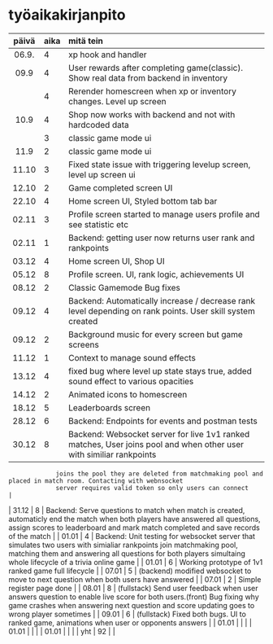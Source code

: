 # työaikakirjanpito

| päivä | aika | mitä tein                                                                                                           |
| :---: | :--- | :------------------------------------------------------------------------------------------------------------------ |
| 06.9. | 4    | xp hook and handler                                                                                                 |
| 09.9  | 4    | User rewards after completing game(classic). Show real data from backend in inventory                               |
|       | 4    | Rerender homescreen when xp or inventory changes. Level up screen                                                   |
| 10.9  | 4    | Shop now works with backend and not with hardcoded data                                                             |
|       | 3    | classic game mode ui                                                                                                |
| 11.9  | 2    | classic game mode ui                                                                                                |
| 11.10 | 3    | Fixed state issue with triggering levelup screen, level up screen ui                                                |
| 12.10 | 2    | Game completed screen UI                                                                                            |
| 22.10 | 4    | Home screen UI, Styled bottom tab bar                                                                               |
| 02.11 | 3    | Profile screen started to manage users profile and see statistic etc                                                |
| 02.11 | 1    | Backend: getting user now returns user rank and rankpoints                                                          |
| 03.12 | 4    | Home screen UI, Shop UI                                                                                             |
| 05.12 | 8    | Profile screen. UI, rank logic, achievements UI                                                                     |
| 08.12 | 2    | Classic Gamemode Bug fixes                                                                                          |
| 09.12 | 4    | Backend: Automatically increase / decrease rank level depending on rank points. User skill system created           |
| 09.12 | 2    | Background music for every screen but game screens                                                                  |
| 11.12 | 1    | Context to manage sound effects                                                                                     |
| 13.12 | 4    | fixed bug where level up state stays true, added sound effect to various opacities                                  |
| 14.12 | 2    | Animated icons to homescreen                                                                                        |
| 18.12 | 5    | Leaderboards screen                                                                                                 |
| 28.12 | 6    | Backend: Endpoints for events and postman tests                                                                     |
| 30.12 | 8    | Backend: Websocket server for live 1v1 ranked matches, User joins pool and when other user with similiar rankpoints |
                 joins the pool they are deleted from matchmaking pool and placed in match room. Contacting with webnsocket
                 server requires valid token so only users can connect                                                               |
| 31.12 | 8    | Backend: Serve questions to match when match is created, automaticly end the match when both players have answered
                 all questions, assign scores to leaderboard and mark match completed and save records of the match                  |
| 01.01 | 4    | Backend: Unit testing for websocket server that simulates two users with simialiar rankpoints join matchmaking pool,
                 matching them and answering all questions for both players simultaing whole lifecycle of a trivia online game       |
| 01.01 | 6    | Working prototype of 1v1 ranked game full lifecycle                                                                 |
| 07.01 | 5    | (backend) modified websocket to move to next question when both users have answered                                                             |
| 07.01 | 2    | Simple register page done                                                                                           |
| 08.01 | 8    | (fullstack) Send user feedback when user answers question to enable live score for both users.(front) Bug fixing
                  why game crashes when answering next question and score updating goes to wrong player sometimes                    |
| 09.01 | 6    | (fullstack) Fixed both bugs. UI to ranked game, animations when user or opponents answers                           |
| 01.01 |     |                                                               |
| 01.01 |     |                                                               |
| 01.01 |     |                                                               |
| yht | 92 | |
